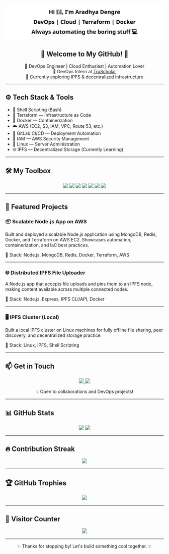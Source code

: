 <!-- Custom Typing Banner -->
<p align="center">
  <img src="https://raw.githubusercontent.com/aradhyadengree/aradhyadengree/c1aa1ddba38340856cb5a879da00619547781d21/assets/animated-banner.svg" alt="Typing Banner" />
</p>

<h2 align="center">🌟 Welcome to My GitHub! 🌟</h2>

<p align="center">
  🚀 DevOps Engineer | Cloud Enthusiast | Automation Lover <br>
  💼 DevOps Intern at <a href="https://truscholar.io" target="_blank">TruScholar</a> <br>
  🧠 Currently exploring IPFS & decentralized infrastructure
</p>

---

## ⚙️ Tech Stack & Tools

- 🐚 Shell Scripting (Bash)
- 🧱 Terraform — Infrastructure as Code  
- 🐳 Docker — Containerization
- ☁️ AWS (EC2, S3, IAM, VPC, Route 53, etc.)
- 🔁 GitLab CI/CD — Deployment Automation  
- 🔐 IAM — AWS Security Management  
- 🐧 Linux — Server Administration  
- 🌐 IPFS — Decentralized Storage (Currently Learning)

---

## 🛠️ My Toolbox

<p align="center">
  <!-- Languages -->
  <img src="https://img.shields.io/badge/Bash-4EAA25?style=for-the-badge&logo=gnu-bash&logoColor=white" />
  <img src="https://img.shields.io/badge/Linux-FCC624?style=for-the-badge&logo=linux&logoColor=black" />

  <!-- Cloud & Infra -->
  <img src="https://img.shields.io/badge/AWS-232F3E?style=for-the-badge&logo=amazon-aws&logoColor=white" />
  <img src="https://img.shields.io/badge/Terraform-7B42BC?style=for-the-badge&logo=terraform&logoColor=white" />

  <!-- DevOps Tools -->
  <img src="https://img.shields.io/badge/Docker-2496ED?style=for-the-badge&logo=docker&logoColor=white" />
  <img src="https://img.shields.io/badge/GitLab%20CI-CD-FC6D26?style=for-the-badge&logo=gitlab&logoColor=white" />

  <!-- Other -->
  <img src="https://img.shields.io/badge/IPFS-65C2CB?style=for-the-badge&logo=ipfs&logoColor=white" />
</p>

---

## 🚀 Featured Projects

### 📦 Scalable Node.js App on AWS  
Built and deployed a scalable Node.js application using MongoDB, Redis, Docker, and Terraform on AWS EC2. Showcases automation, containerization, and IaC best practices.

🔧 Stack: Node.js, MongoDB, Redis, Docker, Terraform, AWS  

---

### 🌐 Distributed IPFS File Uploader  
A Node.js app that accepts file uploads and pins them to an IPFS node, making content available across multiple connected nodes.

🔧 Stack: Node.js, Express, IPFS CLI/API, Docker  

---

### 🖥️ IPFS Cluster (Local)  
Built a local IPFS cluster on Linux machines for fully offline file sharing, peer discovery, and decentralized storage practice.

🔧 Stack: Linux, IPFS, Shell Scripting  

---

## 📫 Get in Touch

<p align="center">
  <a href="mailto:aradhyadengre@gmail.com">
    <img src="https://img.shields.io/badge/Email-D14836?style=for-the-badge&logo=gmail&logoColor=white" />
  </a>
  <a href="https://www.linkedin.com/in/aradhyadengre" target="_blank">
    <img src="https://img.shields.io/badge/LinkedIn-0A66C2?style=for-the-badge&logo=linkedin&logoColor=white" />
  </a>
</p>

<p align="center">
  💡 Open to collaborations and DevOps projects!
</p>

---

## 📊 GitHub Stats

<p align="center">
  <img src="https://github-readme-stats.vercel.app/api?username=aradhyadengree&show_icons=true&theme=tokyonight" />
  <img src="https://github-readme-stats.vercel.app/api/top-langs/?username=aradhyadengree&layout=compact&theme=tokyonight" />
</p>

---

## 🔥 Contribution Streak

<p align="center">
  <img src="https://github-readme-streak-stats.herokuapp.com/?user=aradhyadengree&theme=tokyonight" />
</p>

---

## 🏆 GitHub Trophies

<p align="center">
  <img src="https://github-profile-trophy.vercel.app/?username=aradhyadengree&theme=tokyonight&no-frame=true&row=1&margin-w=15" />
</p>

---

## 👀 Visitor Counter

<p align="center">
  <img src="https://komarev.com/ghpvc/?username=aradhyadengree&label=Profile%20Views&color=blue&style=flat-square" />
</p>

---

<p align="center">✨ Thanks for stopping by! Let's build something cool together. ✨</p>

